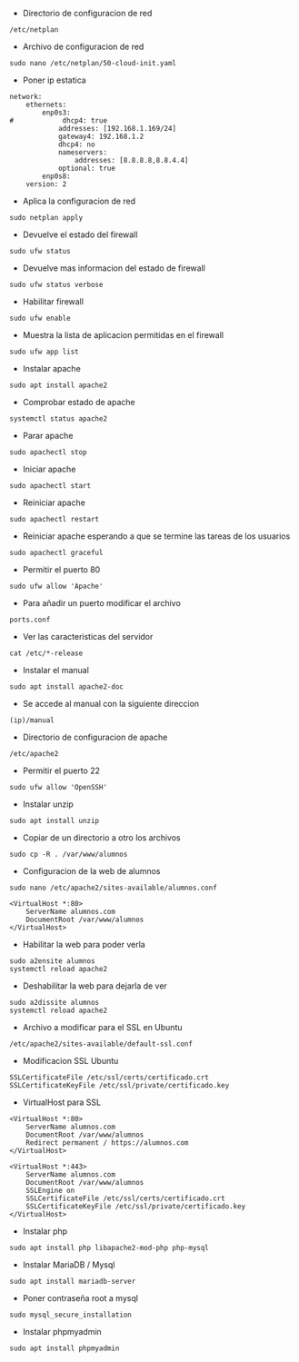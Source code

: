 - Directorio de configuracion de red
```
/etc/netplan
```

- Archivo de configuracion de red
```
sudo nano /etc/netplan/50-cloud-init.yaml
```

- Poner ip estatica
```
network:
    ethernets:
        enp0s3:
#            dhcp4: true
            addresses: [192.168.1.169/24]
            gateway4: 192.168.1.2
            dhcp4: no 
            nameservers:
                addresses: [8.8.8.8,8.8.4.4]
            optional: true
        enp0s8:
    version: 2
```

- Aplica la configuracion de red
```
sudo netplan apply
```

- Devuelve el estado del firewall
```
sudo ufw status
```

- Devuelve mas informacion del estado de firewall
```
sudo ufw status verbose
```

- Habilitar firewall
```
sudo ufw enable
```

- Muestra la lista de aplicacion permitidas en el firewall
```
sudo ufw app list
```

- Instalar apache
```
sudo apt install apache2
```

- Comprobar estado de apache
```
systemctl status apache2
```

- Parar apache
```
sudo apachectl stop
```

- Iniciar apache
```
sudo apachectl start
```

- Reiniciar apache
```
sudo apachectl restart
```

-  Reiniciar apache esperando a que se termine las tareas de los usuarios
```
sudo apachectl graceful
```

- Permitir el puerto 80
```
sudo ufw allow 'Apache'
```

- Para añadir un puerto modificar el archivo
```
ports.conf
```

- Ver las caracteristicas del servidor
```
cat /etc/*-release
```

- Instalar el manual
```
sudo apt install apache2-doc
```

- Se accede al manual con la siguiente direccion
```
(ip)/manual
```

- Directorio de configuracion de apache
```
/etc/apache2
```

- Permitir el puerto 22
```
sudo ufw allow 'OpenSSH'
```

- Instalar unzip
```
sudo apt install unzip
```

- Copiar de un directorio a otro los archivos
```
sudo cp -R . /var/www/alumnos
```

- Configuracion de la web de alumnos
```
sudo nano /etc/apache2/sites-available/alumnos.conf

<VirtualHost *:80>
    ServerName alumnos.com
    DocumentRoot /var/www/alumnos
</VirtualHost>
```

- Habilitar la web para poder verla
```
sudo a2ensite alumnos
systemctl reload apache2
```

- Deshabilitar la web para dejarla de ver
```
sudo a2dissite alumnos
systemctl reload apache2
```

- Archivo a modificar para el SSL en Ubuntu
```
/etc/apache2/sites-available/default-ssl.conf
```

- Modificacion SSL Ubuntu
```
SSLCertificateFile /etc/ssl/certs/certificado.crt
SSLCertificateKeyFile /etc/ssl/private/certificado.key
```

- VirtualHost para SSL
```
<VirtualHost *:80>
    ServerName alumnos.com
    DocumentRoot /var/www/alumnos
    Redirect permanent / https://alumnos.com
</VirtualHost>

<VirtualHost *:443>
    ServerName alumnos.com
    DocumentRoot /var/www/alumnos
    SSLEngine on
    SSLCertificateFile /etc/ssl/certs/certificado.crt
    SSLCertificateKeyFile /etc/ssl/private/certificado.key
</VirtualHost>
```

- Instalar php
```
sudo apt install php libapache2-mod-php php-mysql
```

- Instalar MariaDB / Mysql
```
sudo apt install mariadb-server
```

- Poner contraseña root a mysql
```
sudo mysql_secure_installation
```

- Instalar phpmyadmin
```
sudo apt install phpmyadmin
```
